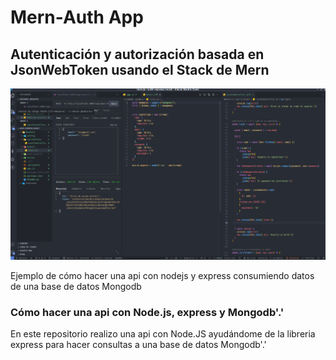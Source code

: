 # Mern-Auth App

## Autenticación y autorización basada en JsonWebToken usando el Stack de Mern

![Descripción de la imagen](./backend.png)

Ejemplo de cómo hacer una api con nodejs y express consumiendo datos de una base de datos Mongodb

### Cómo hacer una api con Node.js, express y Mongodb'.'

En este repositorio realizo una api con Node.JS ayudándome de la libreria express para hacer consultas a una base de datos Mongodb'.'